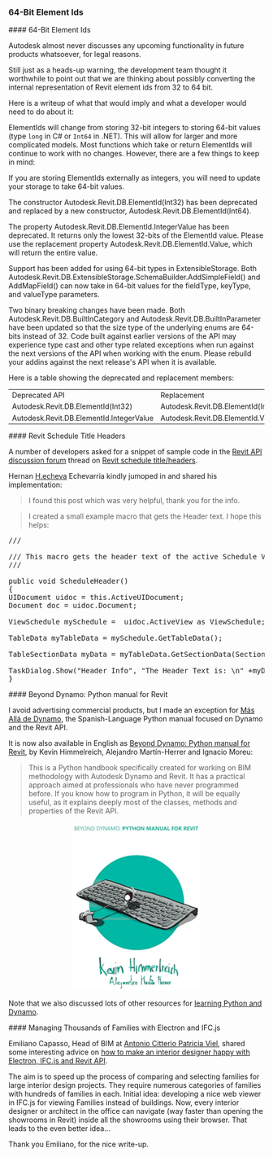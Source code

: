<head>
<meta http-equiv="Content-Type" content="text/html; charset=utf-8">
<link rel="stylesheet" type="text/css" href="bc.css">
<script src="https://cdn.rawgit.com/google/code-prettify/master/loader/run_prettify.js" type="text/javascript"></script>
</head>

<!---

- 10168713 [Revit Schedule - Title/headers]
  [Revit schedule title/headers](https://forums.autodesk.com/t5/revit-api-forum/revit-schedule-title-headers/m-p/11573145).

- How to make an Interior Designer Happy (with Electron, IFC.js and Revit API)
  https://www.linkedin.com/pulse/how-make-interior-designer-happy-electron-ifcjs-revit-capasso
  speed up the process of comparing and selecting families for our interior design projects.
  numerous categories of families with hundreds of families in each

twitter:

 with the #RevitAPI @AutodeskForge @AutodeskRevit #bim #DynamoBim #ForgeDevCon 

&ndash; 
...

linkedin:

#bim #DynamoBim #ForgeDevCon #Revit #API #IFC #SDK #AI #VisualStudio #Autodesk #AEC #adsk

the [Revit API discussion forum](http://forums.autodesk.com/t5/revit-api-forum/bd-p/160) thread

<center>
<img src="img/" alt="" title="" width="600" height=""/>
<p style="font-size: 80%; font-style:italic"></p>
</center>

<pre class="code">
</pre>

-->

### 64-Bit Element Ids



####<a name="2"></a> 64-Bit Element Ids

Autodesk almost never discusses any upcoming functionality in future products whatsoever, for legal reasons.

Still just as a heads-up warning, the development team thought it worthwhile to point out that we are thinking about possibly converting the internal representation of Revit element ids from 32 to 64 bit.

<!--

> Forward looking statements Disclaimer. This document contains “forward looking statements” as defined or implied in common law and within the meaning of the Corporations Law. All expressions an expectations or belief sas to future events or results are expressed in good faith... However, forward looking statements are subject to risks, uncertainties and other factors, which could cause actual results to differ materially from future results expressed, projected or implied by such forward looking statements...

-->

Here is a writeup of what that would imply and what a developer would need to do about it:

ElementIds will change from storing 32-bit integers to storing 64-bit values (type `long` in C# or `Int64` in .NET).
This will allow for larger and more complicated models.
Most functions which take or return ElementIds will continue to work with no changes.
However, there are a few things to keep in mind:
 
If you are storing ElementIds externally as integers, you will need to update your storage to take 64-bit values.
 
The constructor Autodesk.Revit.DB.ElementId(Int32) has been deprecated and replaced by a new constructor, Autodesk.Revit.DB.ElementId(Int64).

The property Autodesk.Revit.DB.ElementId.IntegerValue has been deprecated.
It returns only the lowest 32-bits of the ElementId value.
Please use the replacement property Autodesk.Revit.DB.ElementId.Value, which will return the entire value.
 
Support has been added for using 64-bit types in ExtensibleStorage.
Both Autodesk.Revit.DB.ExtensibleStorage.SchemaBuilder.AddSimpleField() and AddMapField() can now take in 64-bit values for the fieldType, keyType, and valueType parameters.
 
Two binary breaking changes have been made.
Both Autodesk.Revit.DB.BuiltInCategory and Autodesk.Revit.DB.BuiltInParameter have been updated so that the size type of the underlying enums are 64-bits instead of 32.
Code built against earlier versions of the API may experience type cast and other type related exceptions when run against the next versions of the API when working with the enum.
Please rebuild your addins against the next release's API when it is available.
 
Here is a table showing the deprecated and replacement members:

<table>
<tr><td>Deprecated API</td><td>Replacement</td></tr>
<tr><td>Autodesk.Revit.DB.ElementId(Int32)</td><td>Autodesk.Revit.DB.ElementId(Int64)</td></tr>
<tr><td>Autodesk.Revit.DB.ElementId.IntegerValue</td><td>Autodesk.Revit.DB.ElementId.Value</td></tr>
</table>
 
####<a name="3"></a> Revit Schedule Title Headers

A number of developers asked for a snippet of sample code in 
the [Revit API discussion forum](http://forums.autodesk.com/t5/revit-api-forum/bd-p/160) thread
on [Revit schedule title/headers](https://forums.autodesk.com/t5/revit-api-forum/revit-schedule-title-headers/m-p/11573145).

Hernan  [H.echeva](https://forums.autodesk.com/t5/user/viewprofilepage/user-id/3063892) Echevarria
kindly jumoped in and shared his implementation:

> I found this post which was very helpful, thank you for the info.

> I created a small example macro that gets the Header text.
I hope this helps:

<pre class="code">
/// <summary>
/// This macro gets the header text of the active Schedule View
/// </summary>
public void ScheduleHeader()
{
UIDocument uidoc = this.ActiveUIDocument;
Document doc = uidoc.Document;

ViewSchedule mySchedule =  uidoc.ActiveView as ViewSchedule;

TableData myTableData = mySchedule.GetTableData();

TableSectionData myData = myTableData.GetSectionData(SectionType.Header);

TaskDialog.Show("Header Info", "The Header Text is: \n" +myData.GetCellText(0,0));
}
</pre>

####<a name="4"></a> Beyond Dynamo: Python manual for Revit

I avoid advertising commercial products, but I made an exception
for [Más Allá de Dynamo](https://thebuildingcoder.typepad.com/blog/2020/12/dynamo-book-and-texture-bitmap-uv-coordinates.html#3),
the Spanish-Language Python manual focused on Dynamo and the Revit API.

It is now also available in English
as [Beyond Dynamo: Python manual for Revit](https://www.amazon.com/dp/B0BMSV6YXD),
by Kevin Himmelreich, Alejandro Martín-Herrer and Ignacio Moreu:

> This is a Python handbook specifically created for working on BIM methodology with Autodesk Dynamo and Revit.
It has a practical approach aimed at professionals who have never programmed before.
If you know how to program in Python, it will be equally useful, as it explains deeply most of the classes, methods and properties of the Revit API.

<center>
<img src="img/beyond_dynamo_en.png" alt="" title="" width="252"/>  <!-- 252 × 330 -->
</center>

Note that we also discussed lots of other resources
for [learning Python and Dynamo](https://thebuildingcoder.typepad.com/blog/2021/02/addin-file-learning-python-and-ifcjs.html#3).




####<a name="5"></a> Managing Thousands of Families with Electron and IFC.js

Emiliano Capasso, Head of BIM at [Antonio Citterio Patricia Viel](https://www.citterio-viel.com),
shared some interesting advice 
on [how to make an interior designer happy with Electron, IFC.js and Revit API](https://www.linkedin.com/pulse/how-make-interior-designer-happy-electron-ifcjs-revit-capasso).

The aim is to speed up the process of comparing and selecting families for large interior design projects.
They require numerous categories of families with hundreds of families in each.
Initial idea: developing a nice web viewer in IFC.js for viewing Families instead of buildings.
Now, every interior designer or architect in the office can navigate (way faster than opening the showrooms in Revit) inside all the showrooms using their browser.
That leads to the even better idea...

Thank you Emiliano, for the nice write-up.
